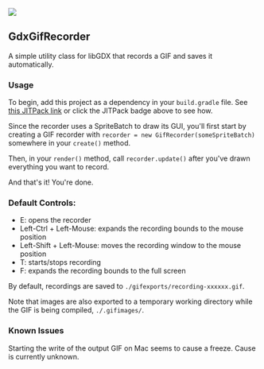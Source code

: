 [![](https://jitpack.io/v/Anuken/GdxGifRecorder.svg)](https://jitpack.io/#Anuken/GdxGifRecorder)

## GdxGifRecorder
A simple utility class for libGDX that records a GIF and saves it automatically.

### Usage

To begin, add this project as a dependency in your `build.gradle` file. See [this JITPack link](https://jitpack.io/#Anuken/GdxGifRecorder/1.3) or click the JITPack badge above to see how.

Since the recorder uses a SpriteBatch to draw its GUI, you'll first start by creating a GIF recorder with
`recorder = new GifRecorder(someSpriteBatch)`
somewhere in your `create()` method.

Then, in your `render()` method, call `recorder.update()` after you've drawn everything you want to record.

And that's it! You're done.

### Default Controls:
- E: opens the recorder
- Left-Ctrl + Left-Mouse: expands the recording bounds to the mouse position
- Left-Shift + Left-Mouse: moves the recording window to the mouse position
- T: starts/stops recording
- F: expands the recording bounds to the full screen

By default, recordings are saved to `./gifexports/recording-xxxxxx.gif`.

Note that images are also exported to a temporary working directory while the GIF is being compiled, `./.gifimages/`.

### Known Issues

Starting the write of the output GIF on Mac seems to cause a freeze. Cause is currently unknown.
